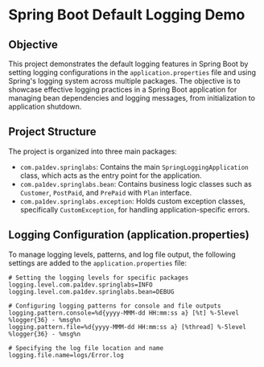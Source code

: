 # Spring Boot Default Logging Demo

## Objective
This project demonstrates the default logging features in Spring Boot by setting logging configurations in the `application.properties` file and using Spring's logging system across multiple packages. The objective is to showcase effective logging practices in a Spring Boot application for managing bean dependencies and logging messages, from initialization to application shutdown.

## Project Structure
The project is organized into three main packages:
- `com.pa1dev.springlabs`: Contains the main `SpringLoggingApplication` class, which acts as the entry point for the application.
- `com.pa1dev.springlabs.bean`: Contains business logic classes such as `Customer`, `PostPaid`, and `PrePaid` with `Plan` interface.
- `com.pa1dev.springlabs.exception`: Holds custom exception classes, specifically `CustomException`, for handling application-specific errors.

## Logging Configuration (application.properties)
To manage logging levels, patterns, and log file output, the following settings are added to the `application.properties` file:

```properties
# Setting the logging levels for specific packages
logging.level.com.pa1dev.springlabs=INFO
logging.level.com.pa1dev.springlabs.bean=DEBUG

# Configuring logging patterns for console and file outputs
logging.pattern.console=%d{yyyy-MMM-dd HH:mm:ss a} [%t] %-5level %logger{36} - %msg%n
logging.pattern.file=%d{yyyy-MMM-dd HH:mm:ss a} [%thread] %-5level %logger{36} - %msg%n

# Specifying the log file location and name
logging.file.name=logs/Error.log
